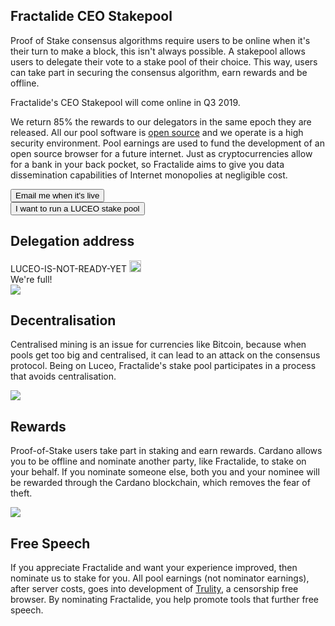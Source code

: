 <div class="row">
    <div class="col-lg-offset-3 col-lg-6 col-sm-offset-2 col-sm-8 col-xs-offset-1 col-xs-10">
        <div class="text-center">
            <h2 class="sub_heading_blue">Fractalide CEO Stakepool</h2>
            <p>
                Proof of Stake consensus algorithms require users to be online when it's their turn to make a block, this isn't always possible. A stakepool allows users to delegate their vote to a stake pool of their choice. This way, users can take part in securing the consensus algorithm, earn rewards and be offline.
            </p>
            <p>
                Fractalide's CEO Stakepool will come online in Q3 2019.
            </p>
            <p>
                We return 85% the rewards to our delegators in the same epoch they are released. All our pool software is <a href="https://github.com/fractalide/fractalpools">open source</a> and we operate is a high security environment. Pool earnings are used to fund the development of an open source browser for a future internet. Just as cryptocurrencies allow for a bank in your back pocket, so Fractalide aims to give you data dissemination capabilities of Internet monopolies at negligible cost.
            </p>
        </div>
    </div>
</div>
<div class="row">
    <div class="col-lg-offset-2 col-lg-4 col-sm-offset-3 col-sm-6 col-xs-offset-1 col-xs-10 text-center">
        <button class="btn btn-lg btn-primary btn-block" onclick="location.href = 'https://docs.google.com/forms/d/e/1FAIpQLSdVgN3RK6hW_6qetR4hTL17z1SbWcK_Mt4ZmpBNvab-ncxGIQ/viewform';">Email me when it's live</button>
    </div>
    <div class="col-lg-offset-0 col-lg-4 col-sm-offset-3 col-sm-6 col-xs-offset-1 col-xs-10 text-center">
        <button class="btn btn-lg btn-default btn-block" onclick="location.href = 'https://docs.google.com/forms/d/e/1FAIpQLSfSrkVfE7PcMmfOn77OS9UImKwOnj3TK5NtQLkwJDMzi8hl4Q/viewform';">I want to run a LUCEO stake pool</button>
    </div>
</div>
<div class="row">
    <div class="col-sm-offset-2 col-sm-8 col-xs-offset-1 col-xs-10 text-center">
        <div class="blue_box top_margin">
            <h2 class="sub_heading_blue">Delegation address</h2>
            <div class="row white_box">
                <div class="col-lg-8 col-xs-offset-2 col-xs-10">
                    <span id="delegationAddress">LUCEO-IS-NOT-READY-YET</span>
                    <a class="copy" href="#" onclick="javascript:copyToClipboard('delegationAddress',event);">
                        <img src="/img/stake-pools/copy.png" width="19px">
                    </a>
                </div>
            </div>
            <div class="row full_box hidden">
                <div class="">
                    We're full!
                </div>
            </div>
        </div>
    </div>
</div>
<div class="row">
    <div class="col-lg-offset-0 col-lg-4 col-sm-offset-2 col-sm-8 col-xs-offset-1 col-xs-10 text-center">
        <img class="stake_pool_icon" src="/img/stake-pools/algorithm-min.png">
        <h2 class="sub_heading_blue">Decentralisation</h2>
        <p class="stake_pool_text">
            Centralised mining is an issue for currencies like Bitcoin, because when pools get too big and centralised, it can lead to an attack on the consensus protocol. Being on Luceo, Fractalide's stake pool participates in a process that avoids centralisation.
        </p>
    </div>
    <div class="col-lg-offset-0 col-lg-4 col-sm-offset-2 col-sm-8 col-xs-offset-1 col-xs-10 text-center">
        <img class="stake_pool_icon" src="/img/stake-pools/reward-min.png">
        <h2 class="sub_heading_blue">Rewards</h2>
        <p class="stake_pool_text">
            Proof-of-Stake users take part in staking and earn rewards. Cardano allows you to be offline and nominate another party, like Fractalide, to stake on your behalf. If you nominate someone else, both you and your nominee will be rewarded through the Cardano blockchain, which removes the fear of theft.
        </p>
    </div>
    <div class="col-lg-offset-0 col-lg-4 col-sm-offset-2 col-sm-8 col-xs-offset-1 col-xs-10 text-center">
        <img class="stake_pool_icon" src="/img/stake-pools/earnings-min.png">
        <h2 class="sub_heading_blue">Free Speech</h2>
        <p class="stake_pool_text">
            If you appreciate Fractalide and want your experience improved, then nominate us to stake for you. All pool earnings (not nominator earnings), after server costs, goes into development of <a href="/trulity">Trulity</a>, a censorship free browser. By nominating Fractalide, you help promote tools that further free speech.
        </p>
    </div>
</div>

<script src="/js/global.js"></script>

